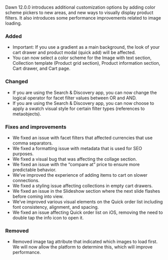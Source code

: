Dawn 12.0.0 introduces additional customization options by adding color scheme pickers to new areas, and new ways to visually display product filters. It also introduces some performance improvements related to image loading.

### Added
- Important: If you use a gradient as a main background, the look of your cart drawer and product modal (quick add) will be affected.
- You can now select a color scheme for the Image with text section, Collection template (Product grid section), Product information section, Cart drawer, and Cart page.

### Changed
- If you are using the Search & Discovery app, you can now change the logical operator for facet filter values between OR and AND.
- If you are using the Search & Discovery app, you can now choose to apply a swatch visual style for certain filter types (references to metaobjects).

### Fixes and improvements
- We fixed an issue with facet filters that affected currencies that use comma separators.
- We fixed a formatting issue with metadata that is used for SEO purposes.
- We fixed a visual bug that was affecting the collage section.
- We fixed an issue with the “compare at” price to ensure more predictable behavior.
- We’ve improved the experience of adding items to cart on slower connections.
- We fixed a styling issue affecting collections in empty cart drawers.
- We fixed an issue in the Slideshow section where the next slide flashes before coming into view.
- We’ve improved various visual elements on the Quick order list including font consistency, alignment, and spacing.
- We fixed an issue affecting Quick order list on iOS, removing the need to double tap the info icon to open it.

### Removed
- Removed image tag attribute that indicated which images to load first. We will now allow the platform to determine this, which will improve performance.

